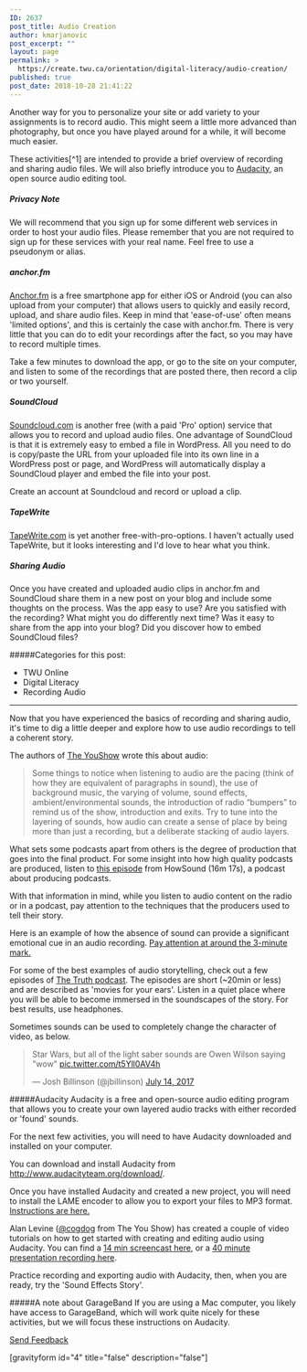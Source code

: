```yaml
---
ID: 2637
post_title: Audio Creation
author: kmarjanovic
post_excerpt: ""
layout: page
permalink: >
  https://create.twu.ca/orientation/digital-literacy/audio-creation/
published: true
post_date: 2018-10-28 21:41:22
---
```

Another way for you to personalize your site or add variety to your assignments is to record audio. This might seem a little more advanced than photography, but once you have played around for a while, it will become much easier.

These activities[^1] are intended to provide a brief overview of recording and sharing audio files. We will also briefly introduce you to <a href="http://www.audacityteam.org/">Audacity</a>, an open source audio editing tool.

<h5>Privacy Note</h5>

We will recommend that you sign up for some different web services in order to host your audio files. Please remember that you are not required to sign up for these services with your real name. Feel free to use a pseudonym or alias.

<h5>anchor.fm</h5>

<a href="https://anchor.fm">Anchor.fm</a> is a free smartphone app for either iOS or Android (you can also upload from your computer) that allows users to quickly and easily record, upload, and share audio files. Keep in mind that 'ease-of-use' often means 'limited options', and this is certainly the case with anchor.fm. There is very little that you can do to edit your recordings after the fact, so you may have to record multiple times.

Take a few minutes to download the app, or go to the site on your computer, and listen to some of the recordings that are posted there, then record a clip or two yourself.

<h5>SoundCloud</h5>

<a href="https://soundcloud.com/">Soundcloud.com</a> is another free (with a paid 'Pro' option) service that allows you to record and upload audio files. One advantage of SoundCloud is that it is extremely easy to embed a file in WordPress. All you need to do is copy/paste the URL from your uploaded file into its own line in a WordPress post or page, and WordPress will automatically display a SoundCloud player and embed the file into your post.

Create an account at Soundcloud and record or upload a clip.

<h5>TapeWrite</h5>

<a href="https://tapewrite.com/tapes/top">TapeWrite.com</a> is yet another free-with-pro-options. I haven't actually used TapeWrite, but it looks interesting and I'd love to hear what you think.

<h5>Sharing Audio</h5>

Once you have created and uploaded audio clips in anchor.fm and SoundCloud share them in a new post on your blog and include some thoughts on the process. Was the app easy to use? Are you satisfied with the recording? What might you do differently next time? Was it easy to share from the app into your blog? Did you discover how to embed SoundCloud files?

#####Categories for this post:
* TWU Online
* Digital Literacy
* Recording Audio

<hr />

Now that you have experienced the basics of recording and sharing audio, it's time to dig a little deeper and explore how to use audio recordings to tell a coherent story.

The authors of <a href="http://youshow.trubox.ca/about/schedule/unit-4-part-1/">The YouShow</a> wrote this about audio:

<blockquote>Some things to notice when listening to audio are the pacing (think of how they are equivalent of paragraphs in sound), the use of background music, the varying of volume, sound effects, ambient/environmental sounds, the introduction of radio “bumpers” to remind us of the show, introduction and exits. Try to tune into the layering of sounds, how audio can create a sense of place by being more than just a recording, but a deliberate stacking of audio layers.</blockquote>

What sets some podcasts apart from others is the degree of production that goes into the final product. For some insight into how high quality podcasts are produced, listen to <a href="https://transom.org/2012/dissecting-joanne-rosser-papermaker/">this episode</a> from HowSound (16m 17s), a podcast about producing podcasts.

With that information in mind, while you listen to audio content on the radio or in a podcast, pay attention to the techniques that the producers used to tell their story.

Here is an example of how the absence of sound can provide a significant emotional cue in an audio recording. <a href="https://create.twu.ca/orientation/ted-radio-hour-audio-demo/">Pay attention at around the 3-minute mark.</a>

For some of the best examples of audio storytelling, check out a few episodes of <a href="http://www.thetruthpodcast.com/">The Truth podcast</a>. The episodes are short (~20min or less) and are described as 'movies for your ears'. Listen in a quiet place where you will be able to become immersed in the soundscapes of the story. For best results, use headphones.

Sometimes sounds can be used to completely change the character of video, as below.

<blockquote class="twitter-tweet">
<p dir="ltr" lang="en">Star Wars, but all of the light saber sounds are Owen Wilson saying "wow" <a href="https://t.co/t5Yll0AV4h">pic.twitter.com/t5Yll0AV4h</a></p>
— Josh Billinson (@jbillinson) <a href="https://twitter.com/jbillinson/status/885981744620589056">July 14, 2017</a></blockquote>

#####Audacity
Audacity is a free and open-source audio editing program that allows you to create your own layered audio tracks with either recorded or 'found' sounds.

For the next few activities, you will need to have Audacity downloaded and installed on your computer.

You can download and install Audacity from http://www.audacityteam.org/download/.

Once you have installed Audacity and created a new project, you will need to install the LAME encoder to allow you to export your files to MP3 format. <a href="https://trinitywestern.teamdynamix.com/TDClient/KB/ArticleDet?ID=33356">Instructions are here.</a>

Alan Levine (<a href="https://twitter.com/cogdog">@cogdog</a> from The You Show) has created a couple of video tutorials on how to get started with creating and editing audio using Audacity. You can find a <a href="https://www.youtube.com/watch?v=gXfVKSx7WtY">14 min screencast here</a>, or a <a href="https://www.youtube.com/watch?v=cTw9ZwL0CTA">40 minute presentation recording here</a>.

Practice recording and exporting audio with Audacity, then, when you are ready, try the 'Sound Effects Story'.

#####A note about GarageBand
If you are using a Mac computer, you likely have access to GarageBand, which will work quite nicely for these activities, but we will focus these instructions on Audacity.

<!--themify_builder_static--><a href="#" data-behavior="toggle" data-label="Send Feedback" data-lesslabel="NVM" data-hover="light-green" data-remove="green"> Send Feedback </a>
 
 <p>[gravityform id="4" title="false" description="false"]</p><!--/themify_builder_static-->
